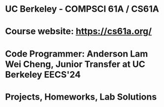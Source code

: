 # UC Berkeley - COMPSCI 61A / CS61A
# Course website: https://cs61a.org/
# Code Programmer: Anderson Lam Wei Cheng, Junior Transfer at UC Berkeley EECS'24
# Projects, Homeworks, Lab Solutions
